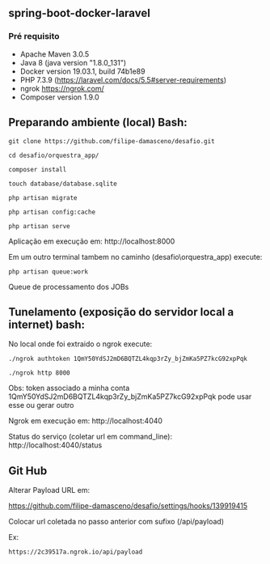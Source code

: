 ## spring-boot-docker-laravel

### Pré requisito
- Apache Maven 3.0.5
- Java 8 (java version "1.8.0_131")
- Docker version 19.03.1, build 74b1e89
- PHP 7.3.9 (https://laravel.com/docs/5.5#server-requirements)
- ngrok https://ngrok.com/
- Composer version 1.9.0

## Preparando ambiente (local) Bash:


```
git clone https://github.com/filipe-damasceno/desafio.git
``` 
```
cd desafio/orquestra_app/
```
```
composer install
```
```
touch database/database.sqlite
```
```
php artisan migrate
```
```
php artisan config:cache
```
```
php artisan serve
```

Aplicação em execução em: http://localhost:8000

Em um outro terminal tambem no caminho (desafio\orquestra_app) execute:

```
php artisan queue:work
```
Queue de processamento dos JOBs


## Tunelamento (exposição do servidor local a internet) bash:

No local onde foi extraido o ngrok execute: 
```
./ngrok authtoken 1QmY50YdSJ2mD6BQTZL4kqp3rZy_bjZmKa5PZ7kcG92xpPqk
```
```
./ngrok http 8000
```
Obs: token associado a minha conta 1QmY50YdSJ2mD6BQTZL4kqp3rZy_bjZmKa5PZ7kcG92xpPqk pode usar esse ou gerar outro

Ngrok em execução em: http://localhost:4040

Status do serviço (coletar url em command_line): http://localhost:4040/status 


## Git Hub

Alterar Payload URL em:

https://github.com/filipe-damasceno/desafio/settings/hooks/139919415

Colocar url coletada no passo anterior com sufixo (/api/payload)

Ex:

```
https://2c39517a.ngrok.io/api/payload
```

